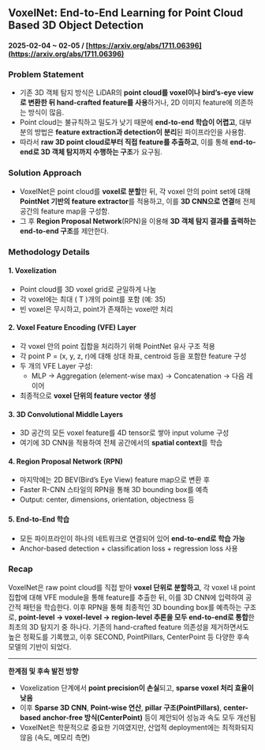 ## VoxelNet: End-to-End Learning for Point Cloud Based 3D Object Detection  
#### 2025-02-04 ~ 02-05 / [https://arxiv.org/abs/1711.06396](https://arxiv.org/abs/1711.06396)

### Problem Statement
- 기존 3D 객체 탐지 방식은 LiDAR의 **point cloud를 voxel이나 bird’s-eye view로 변환한 뒤 hand-crafted feature를 사용**하거나, 2D 이미지 feature에 의존하는 방식이 많음.
- Point cloud는 불규칙하고 밀도가 낮기 때문에 **end-to-end 학습이 어렵고**, 대부분의 방법은 **feature extraction과 detection이 분리**된 파이프라인을 사용함.
- 따라서 **raw 3D point cloud로부터 직접 feature를 추출하고**, 이를 통해 **end-to-end로 3D 객체 탐지까지 수행하는 구조**가 요구됨.

### Solution Approach
- VoxelNet은 point cloud를 **voxel로 분할**한 뒤, 각 voxel 안의 point set에 대해 **PointNet 기반의 feature extractor**를 적용하고, 이를 **3D CNN으로 연결**해 전체 공간의 feature map을 구성함.
- 그 후 **Region Proposal Network**(RPN)을 이용해 **3D 객체 탐지 결과를 출력하는 end-to-end 구조**를 제안한다.

### Methodology Details

#### 1. **Voxelization**
- Point cloud를 3D voxel grid로 균일하게 나눔
- 각 voxel에는 최대 \( T \)개의 point를 포함 (예: 35)
- 빈 voxel은 무시하고, point가 존재하는 voxel만 처리

#### 2. **Voxel Feature Encoding (VFE) Layer**
- 각 voxel 안의 point 집합을 처리하기 위해 PointNet 유사 구조 적용
- 각 point P = (x, y, z, r)에 대해 상대 좌표, centroid 등을 포함한 feature 구성
- 두 개의 VFE Layer 구성:
  - MLP → Aggregation (element-wise max) → Concatenation → 다음 레이어
- 최종적으로 **voxel 단위의 feature vector 생성**

#### 3. **3D Convolutional Middle Layers**
- 3D 공간의 모든 voxel feature를 4D tensor로 쌓아 input volume 구성
- 여기에 3D CNN을 적용하여 전체 공간에서의 **spatial context**를 학습

#### 4. **Region Proposal Network (RPN)**
- 마지막에는 2D BEV(Bird’s Eye View) feature map으로 변환 후
- Faster R-CNN 스타일의 RPN을 통해 3D bounding box를 예측
- Output: center, dimensions, orientation, objectness 등

#### 5. **End-to-End 학습**
- 모든 파이프라인이 하나의 네트워크로 연결되어 있어 **end-to-end로 학습 가능**
- Anchor-based detection + classification loss + regression loss 사용

### Recap
VoxelNet은 raw point cloud를 직접 받아 **voxel 단위로 분할하고**, 각 voxel 내 point 집합에 대해 VFE module을 통해 feature를 추출한 뒤, 이를 3D CNN에 입력하여 공간적 패턴을 학습한다. 이후 RPN을 통해 최종적인 3D bounding box를 예측하는 구조로, **point-level → voxel-level → region-level 추론을 모두 end-to-end로 통합**한 최초의 3D 탐지기 중 하나다. 기존의 hand-crafted feature 의존성을 제거하면서도 높은 정확도를 기록했고, 이후 SECOND, PointPillars, CenterPoint 등 다양한 후속 모델의 기반이 되었다.

---

**한계점 및 후속 발전 방향**
- Voxelization 단계에서 **point precision이 손실**되고, **sparse voxel 처리 효율이 낮음**
- 이후 **Sparse 3D CNN**, **Point-wise 연산**, **pillar 구조(PointPillars)**, **center-based anchor-free 방식(CenterPoint)** 등이 제안되어 성능과 속도 모두 개선됨
- VoxelNet은 학문적으로 중요한 기여였지만, 산업적 deployment에는 최적화되지 않음 (속도, 메모리 측면)
